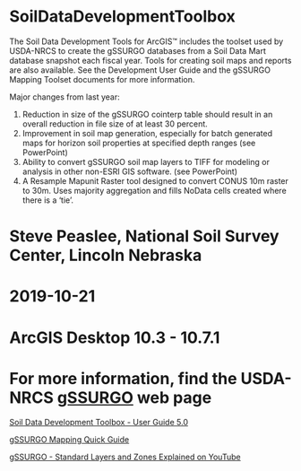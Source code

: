 # SoilDataDevelopmentToolbox
The Soil Data Development Tools for ArcGIS™ includes the toolset used by USDA-NRCS to create the gSSURGO databases from a Soil Data Mart database snapshot each fiscal year. Tools for creating soil maps and reports are also available. See the Development User Guide and the gSSURGO Mapping Toolset documents for more information.

Major changes from last year:

1.	Reduction in size of the gSSURGO cointerp table should result in an overall reduction in file size of at least 30 percent.
2.	Improvement in soil map generation, especially for batch generated maps for horizon soil properties at specified depth ranges (see PowerPoint)
3.	Ability to convert gSSURGO soil map layers to TIFF for modeling or analysis in other non-ESRI GIS software. (see PowerPoint)
4.	A Resample Mapunit Raster tool designed to convert CONUS 10m raster to 30m. Uses majority aggregation and fills NoData cells created where there is a ‘tie’.

# Steve Peaslee, National Soil Survey Center, Lincoln Nebraska
# 2019-10-21
# ArcGIS Desktop 10.3 - 10.7.1
# For more information, find the USDA-NRCS <a href="https://www.nrcs.usda.gov/wps/portal/nrcs/detail/soils/survey/geo/?cid=nrcs142p2_053628">gSSURGO</a> web page


<a href="https://www.nrcs.usda.gov/wps/PA_NRCSConsumption/download?cid=nrcseprd362255&ext=pdf">Soil Data Development Toolbox - User Guide 5.0</a>

<a href="https://www.nrcs.usda.gov/wps/PA_NRCSConsumption/download?cid=nrcseprd427806&ext=pdf">gSSURGO Mapping Quick Guide</a>


<a href="https://youtu.be/PxzE1m2CXYo">gSSURGO - Standard Layers and Zones Explained on YouTube</a>
